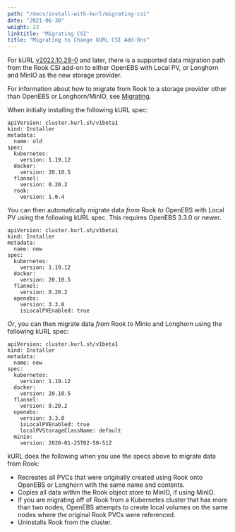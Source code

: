 ```yaml
---
path: "/docs/install-with-kurl/migrating-csi"
date: "2021-06-30"
weight: 23
linktitle: "Migrating CSI"
title: "Migrating to Change kURL CSI Add-Ons"
---
```


For kURL [v2022.10.28-0](https://kurl.sh/release-notes/v2022.10.28-0) and later, there is a supported data migration path from the Rook CSI add-on to either OpenEBS with Local PV, or Longhorn and MinIO as the new storage provider. 

For information about how to migrate from Rook to a storage provider other than OpenEBS or Longhorn/MinIO, see [Migrating](/docs/install-with-kurl/migrating).

When initially installing the following kURL spec:

```
apiVersion: cluster.kurl.sh/v1beta1
kind: Installer
metadata:
  name: old
spec:
  kubernetes:
    version: 1.19.12
  docker:
    version: 20.10.5
  flannel:
    version: 0.20.2
  rook:
    version: 1.0.4
```

You can then automatically migrate data _from_ Rook _to_ OpenEBS with Local PV using the following kURL spec. This requires OpenEBS 3.3.0 or newer. 

```
apiVersion: cluster.kurl.sh/v1beta1
kind: Installer
metadata:
  name: new
spec:
  kubernetes:
    version: 1.19.12
  docker:
    version: 20.10.5
  flannel:
    version: 0.20.2
  openebs:
    version: 3.3.0
    isLocalPVEnabled: true
```

_Or_, you can then migrate data _from_ Rook _to_ Minio and Longhorn using the following kURL spec:

```
apiVersion: cluster.kurl.sh/v1beta1
kind: Installer
metadata:
  name: new
spec:
  kubernetes:
    version: 1.19.12
  docker:
    version: 20.10.5
  flannel:
    version: 0.20.2
  openebs:
    version: 3.3.0
    isLocalPVEnabled: true
    localPVStorageClassName: default
  minio:
    version: 2020-01-25T02-50-51Z
```

kURL does the following when you use the specs above to migrate data from Rook:

* Recreates all PVCs that were originally created using Rook onto OpenEBS or Longhorn with the same name and contents. 
* Copies all data within the Rook object store to MinIO, if using MinIO. 
* If you are migrating off of Rook from a Kubernetes cluster that has more than two nodes, OpenEBS attempts to create local volumes on the same nodes where the original Rook PVCs were referenced.
* Uninstalls Rook from the cluster.
